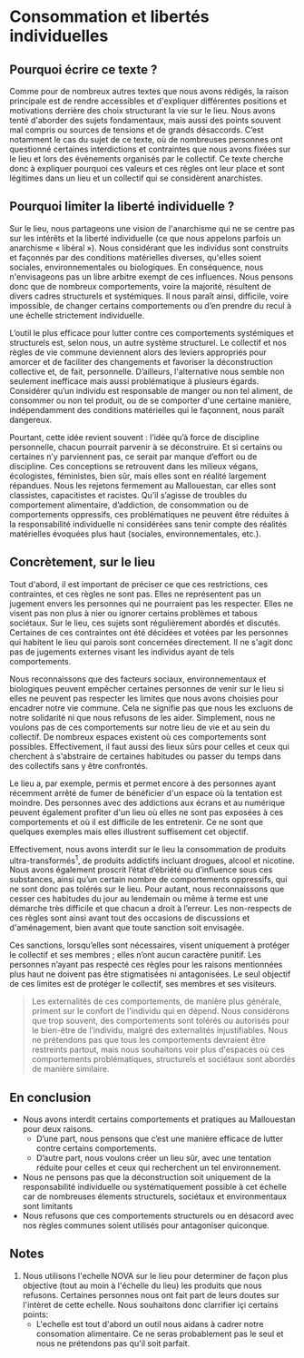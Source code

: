 # Consommation et libertés individuelles


## Pourquoi écrire ce texte ?

Comme pour de nombreux autres textes que nous avons rédigés, la raison principale est de rendre accessibles et d'expliquer différentes positions et motivations derrière des choix structurant la vie sur le lieu. Nous avons tenté d'aborder des sujets fondamentaux, mais aussi des points souvent mal compris ou sources de tensions et de grands désaccords. C’est notamment le cas du sujet de ce texte, où de nombreuses personnes ont questionné certaines interdictions et contraintes que nous avons fixées sur le lieu et lors des événements organisés par le collectif. Ce texte cherche donc à expliquer pourquoi ces valeurs et ces règles ont leur place et sont légitimes dans un lieu et un collectif qui se considèrent anarchistes.

## Pourquoi limiter la liberté individuelle ?

Sur le lieu, nous partageons une vision de l'anarchisme qui ne se centre pas sur les intérêts et la liberté individuelle (ce que nous appelons parfois un anarchisme « libéral »). Nous considérant que les individus sont construits et façonnés par des conditions matérielles diverses, qu'elles soient sociales, environnementales ou biologiques. En conséquence, nous n'envisageons pas un libre arbitre exempt de ces influences. Nous pensons donc que de nombreux comportements, voire la majorité, résultent de divers cadres structurels et systémiques. Il nous paraît ainsi, difficile, voire impossible, de changer certains comportements ou d’en prendre du recul à une échelle strictement individuelle.

L’outil le plus efficace pour lutter contre ces comportements systémiques et structurels est, selon nous, un autre système structurel. Le collectif et nos règles de vie commune deviennent alors des leviers appropriés pour amorcer et de faciliter des changements et favoriser la déconstruction collective et, de fait, personnelle. D’ailleurs, l'alternative nous semble non seulement inefficace mais aussi problématique à plusieurs égards. Considérer qu’un individu est responsable de manger ou non tel aliment, de consommer ou non tel produit, ou de se comporter d'une certaine manière, indépendamment des conditions matérielles qui le façonnent, nous paraît dangereux.

Pourtant, cette idée revient souvent : l’idée qu’à force de discipline personnelle, chacun pourrait parvenir à se déconstruire. Et si certains ou certaines n’y parviennent pas, ce serait par manque d’effort ou de discipline. Ces conceptions se retrouvent dans les milieux végans, écologistes, féministes, bien sûr, mais elles sont en réalité largement répandues. Nous les rejetons fermement au Mallouestan, car elles sont classistes, capacitistes et racistes. Qu’il s’agisse de troubles du comportement alimentaire, d’addiction, de consommation ou de comportements oppressifs, ces problématiques ne peuvent être réduites à la responsabilité individuelle ni considérées sans tenir compte des réalités matérielles évoquées plus haut (sociales, environnementales, etc.).

## Concrètement, sur le lieu

Tout d'abord, il est important de préciser ce que ces restrictions, ces contraintes, et ces règles ne sont pas. Elles ne représentent pas un jugement envers les personnes qui ne pourraient pas les respecter. Elles ne visent pas non plus à nier ou ignorer certains problèmes et tabous sociétaux. Sur le lieu, ces sujets sont régulièrement abordés et discutés. Certaines de ces contraintes ont été décidées et votées par les personnes qui habitent le lieu qui parois sont concernées directement. Il ne s'agit donc pas de jugements externes visant les individus ayant de tels comportements.

Nous reconnaissons que des facteurs sociaux, environnementaux et biologiques peuvent empêcher certaines personnes de venir sur le lieu si elles ne peuvent pas respecter les limites que nous avons choisies pour encadrer notre vie commune. Cela ne signifie pas que nous les excluons de notre solidarité ni que nous refusons de les aider. Simplement, nous ne voulons pas de ces comportements sur notre lieu de vie et au sein du collectif. De nombreux espaces existent où ces comportements sont possibles. Effectivement, il faut aussi des lieux sûrs pour celles et ceux qui cherchent à s'abstraire de certaines habitudes ou passer du temps dans des collectifs sans y être confrontés.

Le lieu a, par exemple, permis et permet encore à des personnes ayant récemment arrêté de fumer de bénéficier d'un espace où la tentation est moindre. Des personnes avec des addictions aux écrans et au numérique peuvent également profiter d'un lieu où elles ne sont pas exposées à ces comportements et où il est difficile de les entretenir. Ce ne sont que quelques exemples mais elles illustrent suffisement cet objectif.

Effectivement, nous avons interdit sur le lieu la consommation de produits ultra-transformés<sup>1</sup>, de produits addictifs incluant drogues, alcool et nicotine. Nous avons également proscrit l’état d’ébriété ou d’influence sous ces substances, ainsi qu’un certain nombre de comportements oppressifs, qui ne sont donc pas tolérés sur le lieu. Pour autant, nous reconnaissons que cesser ces habitudes du jour au lendemain ou même à terme est une démarche très difficile et que chacun a droit à l’erreur. Les non-respects de ces règles sont ainsi avant tout des occasions de discussions et d'aménagement, bien avant que toute sanction soit envisagée.

Ces sanctions, lorsqu’elles sont nécessaires, visent uniquement à protéger le collectif et ses membres ; elles n’ont aucun caractère punitif. Les personnes n’ayant pas respecté ces règles pour les raisons mentionnées plus haut ne doivent pas être stigmatisées ni antagonisées. Le seul objectif de ces limites est de protéger le collectif, ses membres et ses visiteurs.

> Les externalités de ces comportements, de manière plus générale, priment sur le confort de l'individu qui en dépend. Nous considérons que trop souvent, des comportements sont tolérés ou autorisés pour le bien-être de l’individu, malgré des externalités injustifiables. Nous ne prétendons pas que tous les comportements devraient être restreints partout, mais nous souhaitons voir plus d'espaces où ces comportements problématiques, structurels et sociétaux sont abordés de manière similaire.

## En conclusion

- Nous avons interdit certains comportements et pratiques au Mallouestan pour deux raisons. 
    - D’une part, nous pensons que c’est une manière efficace de lutter contre certains comportements. 
    - D’autre part, nous voulons créer un lieu sûr, avec une tentation réduite pour celles et ceux qui recherchent un tel environnement. 
- Nous ne pensons pas que la déconstruction soit uniquement de la responsabilité individuelle ou systématiquement possible à cet échelle car de nombreuses élements structurels, sociétaux et environmentaux sont limitants
- Nous refusons que ces comportements structurels ou en désacord avec nos règles communes soient utilisés pour antagoniser quiconque.

## Notes

1. Nous utilisons l'echelle NOVA sur le lieu pour determiner de façon plus objective (tout au moin à l'échelle du lieu) les produits que nous refusons. Certaines personnes nous ont fait part de leurs doutes sur l'intèret de cette echelle. Nous souhaitons donc clarrifier içi certains points:
    - L'echelle est tout d'abord un outil nous aidans à cadrer notre consomation alimentaire. Ce ne seras probablement pas le seul et nous ne prétendons pas qu'il soit parfait.
